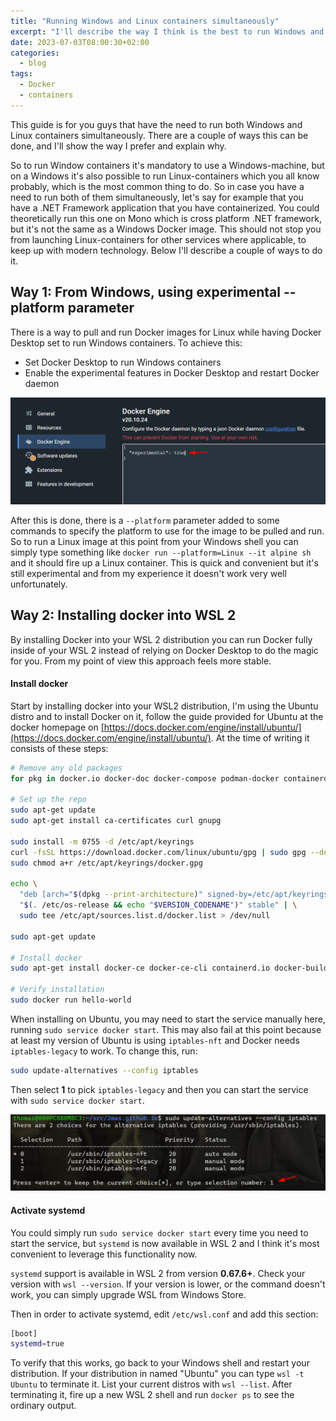 ```yaml
---
title: "Running Windows and Linux containers simultaneously"
excerpt: "I'll describe the way I think is the best to run Windows and Linux containers simultaneously"
date: 2023-07-03T08:00:30+02:00
categories:
  - blog
tags:
  - Docker
  - containers
---
```


This guide is for you guys that have the need to run both Windows and Linux containers simultaneously. There are a couple of ways this can be done, and I'll show the way I prefer and explain why.

So to run Window containers it's mandatory to use a Windows-machine, but on a Windows it's also possible to run Linux-containers which you all know probably, which is the most common thing to do. So in case you have a need to run both of them simultaneously, let's say for example that you have a .NET Framework application that you have containerized. You could theoretically run this one on Mono which is cross platform .NET framework, but it's not the same as a Windows Docker image. This should not stop you from launching Linux-containers for other services where applicable, to keep up with modern technology. Below I'll describe a couple of ways to do it.

## Way 1: From Windows, using experimental --platform parameter
There is a way to pull and run Docker images for Linux while having Docker Desktop set to run Windows containers. To achieve this:
- Set Docker Desktop to run Windows containers
- Enable the experimental features in Docker Desktop and restart Docker daemon

![docker-experimental][docker-experimental]

After this is done, there is a `--platform` parameter added to some commands to specify the platform to use for the image to be pulled and run. So to run a Linux image at this point from your Windows shell you can simply type something like `docker run --platform=Linux --it alpine sh` and it should fire up a Linux container. This is quick and convenient but it's still experimental and from my experience it doesn't work very well unfortunately.

## Way 2: Installing docker into WSL 2
By installing Docker into your WSL 2 distribution you can run Docker fully inside of your WSL 2 instead of relying on Docker Desktop to do the magic for you. From my point of view this  approach feels more stable.

#### Install docker
Start by installing docker into your WSL2 distribution, I'm using the Ubuntu distro and to install Docker on it, follow the guide provided for Ubuntu at the docker homepage on [https://docs.docker.com/engine/install/ubuntu/](https://docs.docker.com/engine/install/ubuntu/). At the time of writing it consists of these steps:

```bash
# Remove any old packages
for pkg in docker.io docker-doc docker-compose podman-docker containerd runc; do sudo apt-get remove $pkg; done

# Set up the repo
sudo apt-get update
sudo apt-get install ca-certificates curl gnupg

sudo install -m 0755 -d /etc/apt/keyrings
curl -fsSL https://download.docker.com/linux/ubuntu/gpg | sudo gpg --dearmor -o /etc/apt/keyrings/docker.gpg
sudo chmod a+r /etc/apt/keyrings/docker.gpg

echo \
  "deb [arch="$(dpkg --print-architecture)" signed-by=/etc/apt/keyrings/docker.gpg] https://download.docker.com/linux/ubuntu \
  "$(. /etc/os-release && echo "$VERSION_CODENAME")" stable" | \
  sudo tee /etc/apt/sources.list.d/docker.list > /dev/null

sudo apt-get update

# Install docker
sudo apt-get install docker-ce docker-ce-cli containerd.io docker-buildx-plugin docker-compose-plugin

# Verify installation
sudo docker run hello-world
```

When installing on Ubuntu, you may need to start the service manually here, running `sudo service docker start`. This may also fail at this point because at least my version of Ubuntu  is using `iptables-nft` and Docker needs `iptables-legacy` to work. To change this, run:

```bash
sudo update-alternatives --config iptables
```

Then select **1** to pick `iptables-legacy` and then you can start the service with `sudo service docker start`.

![wsl2-iptables][wsl2-iptables]

#### Activate systemd
You could simply run `sudo service docker start` every time you need to start the service, but `systemd` is now available in WSL 2 and I think it's most convenient to leverage this functionality now.

`systemd` support is available in WSL 2 from version **0.67.6+**. Check your version with `wsl --version`. If your version is lower, or the command doesn't work, you can simply upgrade WSL from Windows Store.

Then in order to activate systemd, edit `/etc/wsl.conf` and add this section:
```bash
[boot]
systemd=true
```

To verify that this works, go back to your Windows shell and restart your distribution. If your distribution in named "Ubuntu" you can type `wsl -t Ubuntu` to terminate it. List your current distros with `wsl --list`. After terminating it, fire up a new WSL 2 shell and run `docker ps` to see the ordinary output.

[docker-experimental]: /assets/images/docker-windows-linux-wsl/wsl2-docker-experimental.png
[wsl2-iptables]: /assets/images/docker-windows-linux-wsl/wsl2-docker-1.png
